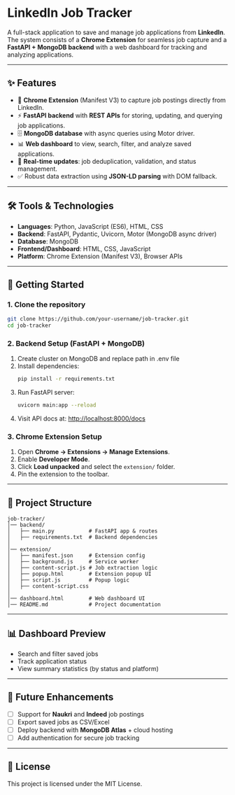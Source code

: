 # LinkedIn Job Tracker

A full-stack application to save and manage job applications from **LinkedIn**. The system consists of a **Chrome Extension** for seamless job capture and a **FastAPI + MongoDB backend** with a web dashboard for tracking and analyzing applications.

---

## ✨ Features

- 📌 **Chrome Extension** (Manifest V3) to capture job postings directly from LinkedIn.
- ⚡ **FastAPI backend** with **REST APIs** for storing, updating, and querying job applications.
- 🗄️ **MongoDB database** with async queries using Motor driver.
- 📊 **Web dashboard** to view, search, filter, and analyze saved applications.
- 🔄 **Real-time updates**: job deduplication, validation, and status management.
- ✅ Robust data extraction using **JSON-LD parsing** with DOM fallback.

---

## 🛠️ Tools & Technologies

- **Languages**: Python, JavaScript (ES6), HTML, CSS
- **Backend**: FastAPI, Pydantic, Uvicorn, Motor (MongoDB async driver)
- **Database**: MongoDB
- **Frontend/Dashboard**: HTML, CSS, JavaScript
- **Platform**: Chrome Extension (Manifest V3), Browser APIs

---

## 🚀 Getting Started

### 1. Clone the repository
```bash
git clone https://github.com/your-username/job-tracker.git
cd job-tracker
```

### 2. Backend Setup (FastAPI + MongoDB)
1. Create cluster on MongoDB and replace path in .env file
2. Install dependencies:
   ```bash
   pip install -r requirements.txt
   ```
3. Run FastAPI server:
   ```bash
   uvicorn main:app --reload
   ```
4. Visit API docs at: [http://localhost:8000/docs](http://localhost:8000/docs)

### 3. Chrome Extension Setup
1. Open **Chrome → Extensions → Manage Extensions**.
2. Enable **Developer Mode**.
3. Click **Load unpacked** and select the `extension/` folder.
4. Pin the extension to the toolbar.

---

## 📂 Project Structure

```
job-tracker/
│── backend/
│   ├── main.py           # FastAPI app & routes
│   ├── requirements.txt  # Backend dependencies
│
│── extension/
│   ├── manifest.json     # Extension config
│   ├── background.js     # Service worker
│   ├── content-script.js # Job extraction logic
│   ├── popup.html        # Extension popup UI
│   ├── script.js         # Popup logic
│   ├── content-script.css
│
│── dashboard.html        # Web dashboard UI
│── README.md             # Project documentation
```

---

## 📊 Dashboard Preview

- Search and filter saved jobs
- Track application status
- View summary statistics (by status and platform)

---

## 🔮 Future Enhancements

- [ ] Support for **Naukri** and **Indeed** job postings
- [ ] Export saved jobs as CSV/Excel
- [ ] Deploy backend with **MongoDB Atlas** + cloud hosting
- [ ] Add authentication for secure job tracking

---

## 📜 License

This project is licensed under the MIT License.

